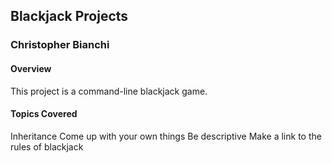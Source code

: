 ## Blackjack Projects

### Christopher Bianchi


#### Overview
This project is a command-line blackjack game.


#### Topics Covered
Inheritance
Come up with your own things
Be descriptive
Make a link to the rules of blackjack